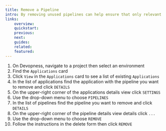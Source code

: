 ```yaml
---
title: Remove a Pipeline
intro: By removing unused pipelines can help ensure that only relevant pipelines are active and properly managed.
links:
    overview:
    quickstart:
    previous:
    next:
    guides:
    related:
    featured:
---
```


1. On Devopness, navigate to a project then select an environment
1. Find the `Applications` card
1. Click `View` in the `Applications` card to see a list of existing `Applications`
1. In the list of applications find the application with the pipeline you want to remove and click `DETAILS`
1. On the upper-right corner of the applications details view click `SETTINGS`
1. Use the drop-down menu to choose `PIPELINES`
1. In the list of pipelines find the pipeline you want to remove and click `DETAILS`
1. On the upper-right corner of the pipeline details view details click `...`
1. Use the drop-down menu to choose `REMOVE`
1. Follow the instructions in the delete form then click `REMOVE`
